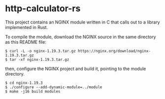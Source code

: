 # http-calculator-rs

This project contains an NGINX module written in C that calls out to a library
implemented in Rust.

To compile the module, download the NGINX source in the same directory as this
README file:

```shell
$ curl -L -o nginx-1.19.3.tar.gz https://nginx.org/download/nginx-1.19.3.tar.gz
$ tar -xf nginx-1.19.3.tar.gz
```

then, configure the NGINX project and build it, pointing to the module
directory.

```shell
$ cd nginx-1.19.3
$ ./configure --add-dynamic-module=../module
$ make -j16 build modules
```